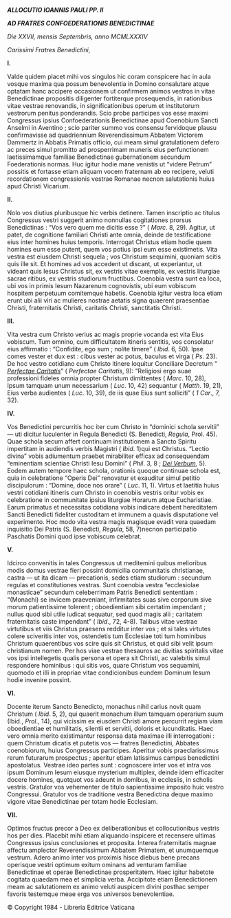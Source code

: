 ***ALLOCUTIO IOANNIS PAULI PP. II***

***AD FRATRES CONFOEDERATIONIS BENEDICTINAE***

*Die XXVII, mensis Septembris, anno MCMLXXXIV*

*Carissimi Fratres Benedictini*,

**I.**

Valde quidem placet mihi vos singulos hic coram conspicere hac in aula vosque maxima qua possum benevolentia in Domino consalutare atque optatam hanc accipere occasionem ut confirmem animos vestros in vitae Benedictinae propositis diligenter fortiterque prosequendis, in rationibus vitae vestrae renovandis, in significationibus operum et institutorum vestrorum penitus ponderandis. Scio probe participes vos esse maximi Congressus ipsius Confoederationis Benedictinae apud Coenobium Sancti Anselmi in Aventino ; scio pariter summo vos consensu fervidoque plausu confirmavisse ad quadriennium Reverendissimum Abbatem Victorem Dammertz in Abbatis Primatis officio, cui meam simul gratulationem defero ac preces simul promitto ad prosperrimam muneris eius perfunctionem laetissimamque familiae Benedictinae gubernationem secundum Foederationis normas. Huc igitur hodie mane venistis ut “videre Petrum” possitis et fortasse etiam aliquam vocem fraternam ab eo recipere, veluti recordationem congressionis vestrae Romanae necnon salutationis huius apud Christi Vicarium.

**II.**

Nolo vos diutius pluribusque hic verbis detinere. Tamen inscriptio ac titulus Congressus vestri suggerit animo nonnullas cogitationes prorsus Benedictinas : “Vos vero quem me dicitis esse ?” ( *Marc*. 8, 29). Agitur, ut patet, de cognitione familiari Christi ante omnia, deinde de testificatione eius inter homines huius temporis. Interrogat Christus etiam hodie quem homines eum esse putent, quem vos potius ipsi eum esse existimetis. Vita vestra est eiusdem Christi sequela ; vos Christum sequimini, quoniam scitis quis ille sit. Et homines ad vos accedent ut discant, ut experiantur, ut videant quis Iesus Christus sit, ex vestris vitae exemplis, ex vestris liturgiae sacrae ritibus, ex vestris studiorum fructibus. Coenobia vestra sunt ea loca, ubi vos in primis Iesum Nazarenum cognovistis, ubi eum vobiscum hospitem perpetuum comitemque habetis. Coenobia igitur vestra loca etiam erunt ubi alii viri ac mulieres nostrae aetatis signa quaerent praesentiae Christi, fraternitatis Christi, caritatis Christi, sanctitatis Christi.

**III.**

Vita vestra cum Christo verius ac magis proprie vocanda est vita Eius vobiscum. Tum omnino, cum difficultatem itineris sentitis, vos consolatur eius affirmatio : “Confidite, ego sum ; nolite timere” ( *Ibid*. 6, 50). Ipse comes vester et dux est : cibus vester ac potus, baculus et virga ( *Ps*. 23). De hoc vestro cotidiano cum Christo itinere loquitur Conciliare Decretum “ *[Perfectae Caritatis](http://www.vatican.va/archive/hist_councils/ii_vatican_council/documents/vat-ii_decree_19651028_perfectae-caritatis_lt.html)*” ( *Perfectae Caritatis*, 9): “Religiosi ergo suae professioni fideles omnia propter Christum dimittentes ( *Marc*. 10, 28), Ipsum tamquam unum necessarium ( *Luc*. 10, 42) sequantur ( *Matth*. 19, 21), Eius verba audientes ( *Luc*. 10, 39), de iis quae Eius sunt solliciti” ( *1 Cor*., 7, 32).

**IV.**

Vos Benedictini percurritis hoc iter cum Christo in “dominici schola servitii” — uti dicitur luculenter in Regula Benedicti (S. Benedicti, *Regula*, Prol. 45). Quae schola secum affert continuam institutionem a Sancto Spiritu impertitam in audiendis verbis Magistri ( *Ibid*. 1)qui est Christus. “Lectio divina” vobis adiumentum praebet mirabiliter efficax ad consequendam “eminentiam scientiae Christi Iesu Domini” ( *Phil*. 3, 8 ; *[Dei Verbum](http://www.vatican.va/archive/hist_councils/ii_vatican_council/documents/vat-ii_const_19651118_dei-verbum_lt.html)*, 5). Eodem autem tempore haec schola, orationis quoque continuae schola est, quia in celebratione “Operis Dei” renovatur et exauditur simul petitio discipulorum : “Domine, doce nos orare” ( *Luc*. 11, 1). Virtus et laetitia huius vestri cotidiani itineris cum Christo in coenobiis vestris oritur vobis ex celebratione in communitate ipsius liturgiae Horarum atque Eucharistiae. Earum primatus et necessitas cotidiana vobis indicare debent hereditatem Sancti Benedicti fideliter custoditam et immunem a quavis disputatione vel experimento. Hoc modo vita vestra magis magisque evadit vera quaedam inquisitio Dei Patris (S. Benedicti, *Regula*, 58, 7)necnon participatio Paschatis Domini quod ipse vobiscum celebrat.

**V.**

Idcirco convenitis in tales Congressus ut meditemini quibus melioribus modis domus vestrae fieri possint domicilia communitatis christianae, castra — ut ita dicam — precationis, sedes etiam studiorum : secundum regulas et constitutiones vestras. Sunt coenobia vestra “ecclesiolae monasticae” secundum celeberrimam Patris Benedicti sententiam : “(Monachi) se invicem praeveniant, infirmitates suas sive corporum sive morum patientissime tolerent ; oboedientiam sibi certatim impendant ; nullus quod sibi utile iudicat sequatur, sed quod magis alii ; caritatem fraternitatis caste impendant” ( *Ibid*., 72, 4-8). Talibus vitae vestrae virtutibus et viis Christus praesens redditur inter vos ; et si tales virtutes colere sciveritis inter vos, ostendetis tum Ecclesiae toti tum hominibus Christum quaerentibus vos scire quis sit Christus, et quid sibi velit ipsum christianum nomen. Per hos viae vestrae thesauros ac divitias spiritalis vitae vos ipsi intellegetis qualis persona et opera sit Christi, ac valebitis simul respondere hominibus : qui sitis vos, quare Christum vos sequamini, quomodo et illi in propriae vitae condicionibus eundem Dominum Iesum hodie invenire possint.

**VI.**

Docente iterum Sancto Benedicto, monachus nihil carius novit quam Christum ( *Ibid*. 5, 2), qui quaerit monachum illum tamquam operarium suum (Ibid., *Prol*., 14), qui vicissim ex eiusdem Christi amore percurrit regiam viam oboedientiae et humilitatis, silentii et servitii, doloris et iucunditatis. Haec vero omnia merito existimantur responsa data maximae illi interrogationi : quem Christum dicatis et putetis vos — fratres Benedictini, Abbates coenobiorum, huius Congressus participes. Aperitur vobis praeclarissimus rerum futurarum prospectus ; aperitur etiam latissimus campus benedictini apostolatus. Vestrae ideo partes sunt : cognoscere inter vos et intra vos ipsum Dominum Iesum eiusque mysterium multiplex, deinde idem efficaciter docere homines, quotquot vos adeunt in domibus, in ecclesiis, in scholis vestris. Gratulor vos vehementer de titulo sapientissime imposito huic vestro Congressui. Gratulor vos de traditione vestra Benedictina deque maximo vigore vitae Benedictinae per totam hodie Ecclesiam.

**VII.**

Optimos fructus precor a Deo ex deliberationibus et collocutionibus vestris hos per dies. Placebit mihi etiam aliquando inspicere et recensere ultimas Congressus ipsius conclusiones et proposita. Interea fraternitatis magnae affectu amplector Reverendissimum Abbatem Primatem, et unumquemque vestrum. Adero animo inter vos proximis hisce diebus bene precans operisque vestri optimum exitum ominans ad venturam familiae Benedictinae et operae Benedictinae prosperitatem. Haec igitur habetote cogitata quaedam mea et simplicia verba. Accipitote etiam Benedictionem meam ac salutationem ex animo veluti auspicem divini posthac semper favoris testemque meae erga vos universos benevolentiae.

© Copyright 1984 - Libreria Editrice Vaticana